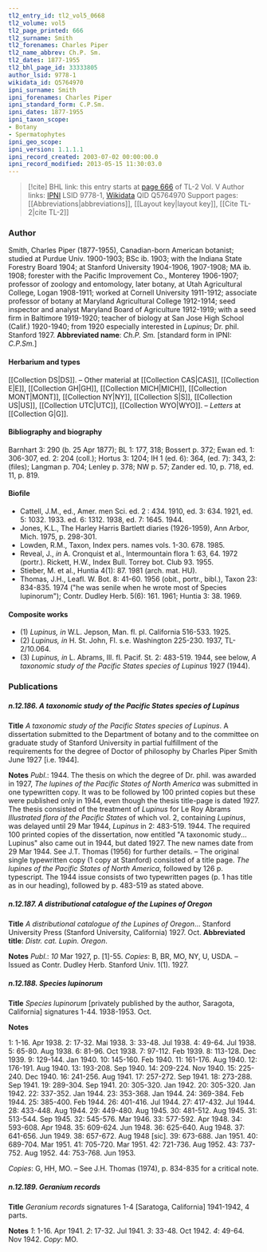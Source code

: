 ```yaml
---
tl2_entry_id: tl2_vol5_0668
tl2_volume: vol5
tl2_page_printed: 666
tl2_surname: Smith
tl2_forenames: Charles Piper
tl2_name_abbrev: Ch.P. Sm.
tl2_dates: 1877-1955
tl2_bhl_page_id: 33333805
author_lsid: 9778-1
wikidata_id: Q5764970
ipni_surname: Smith
ipni_forenames: Charles Piper
ipni_standard_form: C.P.Sm.
ipni_dates: 1877-1955
ipni_taxon_scope: 
- Botany
- Spermatophytes
ipni_geo_scope: 
ipni_version: 1.1.1.1
ipni_record_created: 2003-07-02 00:00:00.0
ipni_record_modified: 2013-05-15 11:30:03.0
---
```


> [!cite] BHL link: this entry starts at [page 666](https://www.biodiversitylibrary.org/page/33333805) of TL-2 Vol. V
> Author links: [IPNI](https://www.ipni.org/a/9778-1) LSID 9778-1, [Wikidata](https://www.wikidata.org/wiki/Q5764970) QID Q5764970
> Support pages: [[Abbreviations|abbreviations]], [[Layout key|layout key]], [[Cite TL-2|cite TL-2]]

### Author

Smith, Charles Piper (1877-1955), Canadian-born American botanist; studied at Purdue Univ. 1900-1903; BSc ib. 1903; with the Indiana State Forestry Board 1904; at Stanford University 1904-1906, 1907-1908; MA ib. 1908; forester with the Pacific Improvement Co., Monterey 1906-1907; professor of zoology and entomology, later botany, at Utah Agricultural College, Logan 1908-1911; worked at Cornell University 1911-1912; associate professor of botany at Maryland Agricultural College 1912-1914; seed inspector and analyst Maryland Board of Agriculture 1912-1919; with a seed firm in Baltimore 1919-1920; teacher of biology at San Jose High School (Calif.) 1920-1940; from 1920 especially interested in *Lupinus*; Dr. phil. Stanford 1927. 
**Abbreviated name**: *Ch.P. Sm.* \[standard form in IPNI: *C.P.Sm.*\]

#### Herbarium and types

[[Collection DS|DS]]. – Other material at [[Collection CAS|CAS]], [[Collection E|E]], [[Collection GH|GH]], [[Collection MICH|MICH]], [[Collection MONT|MONT]], [[Collection NY|NY]], [[Collection S|S]], [[Collection US|US]], [[Collection UTC|UTC]], [[Collection WYO|WYO]]. – *Letters* at [[Collection G|G]].

#### Bibliography and biography

Barnhart 3: 290 (b. 25 Apr 1877); BL 1: 177, 318; Bossert p. 372; Ewan ed. 1: 306-307, ed. 2: 204 (coll.); Hortus 3: 1204; IH 1 (ed. 6): 364, (ed. 7): 343, 2: (files); Langman p. 704; Lenley p. 378; NW p. 57; Zander ed. 10, p. 718, ed. 11, p. 819.

#### Biofile

- Cattell, J.M., ed., Amer. men Sci. ed. 2 : 434. 1910, ed. 3: 634. 1921, ed. 5: 1032. 1933. ed. 6: 1312. 1938, ed. 7: 1645. 1944.
- Jones, K.L., The Harley Harris Bartlett diaries (1926-1959), Ann Arbor, Mich. 1975, p. 298-301.
- Lowden, R.M., Taxon, Index pers. names vols. 1-30. 678. 1985.
- Reveal, J., *in* A. Cronquist et al., Intermountain flora 1: 63, 64. 1972 (portr.). Rickett, H.W., Index Bull. Torrey bot. Club 93. 1955.
- Stieber, M. et al., Huntia 4(1): 87. 1981 (arch. mat. HU).
- Thomas, J.H., Leafl. W. Bot. 8: 41-60. 1956 (obit., portr., bibl.), Taxon 23: 834-835. 1974 ("he was senile when he wrote most of Species lupinorum"); Contr. Dudley Herb. 5(6): 161. 1961; Huntia 3: 38. 1969.

#### Composite works

- (1) *Lupinus, in* W.L. Jepson, Man. fl. pl. California 516-533. 1925.
- (2) *Lupinus, in* H. St. John, Fl. s.e. Washington 225-230. 1937, TL-2/10.064.
- (3) *Lupinus, in* L. Abrams, Ill. fl. Pacif. St. 2: 483-519. 1944, see below, *A taxonomic study of the Pacific States species of Lupinus* 1927 (1944).

### Publications

##### n.12.186. A taxonomic study of the Pacific States species of Lupinus

**Title**
*A taxonomic study of the Pacific States species of Lupinus*. A dissertation submitted to the Department of botany and to the committee on graduate study of Stanford University in partial fulfillment of the requirements for the degree of Doctor of philosophy by Charles Piper Smith June 1927 \[i.e. 1944\].

**Notes**
*Publ*.: 1944. The thesis on which the degree of Dr. phil. was awarded in 1927, *The lupines of the Pacific States of North America* was submitted in one typewritten copy. It was to be followed by 100 printed copies but these were published only in 1944, even though the thesis title-page is dated 1927. The thesis consisted of the treatment of *Lupinus* for Le Roy Abrams *Illustrated flora of the Pacific States* of which vol. 2, containing *Lupinus*, was delayed until 29 Mar 1944, *Lupinus* in 2: 483-519. 1944. The required 100 printed copies of the dissertation, now entitled "A taxonomic study... Lupinus" also came out in 1944, but dated 1927. The new names date from 29 Mar 1944. See J.T. Thomas (1956) for further details. – The original single typewritten copy (1 copy at Stanford) consisted of a title page. *The lupines of the Pacific States of North America*, followed by 126 p. typescript. The 1944 issue consists of two typewritten pages (p. 1 has title as in our heading), followed by p. 483-519 as stated above.

##### n.12.187. A distributional catalogue of the Lupines of Oregon

**Title**
*A distributional catalogue of the Lupines of Oregon*... Stanford University Press (Stanford University, California) 1927. Oct.
**Abbreviated title**: *Distr. cat. Lupin. Oregon*.

**Notes**
*Publ*.: *10* Mar 1927, p. \[1\]-55. *Copies*: B, BR, MO, NY, U, USDA. – Issued as Contr. Dudley Herb. Stanford Univ. 1(1). 1927.

##### n.12.188. Species lupinorum

**Title**
*Species lupinorum* \[privately published by the author, Saragota, California\] signatures 1-44. 1938-1953. Oct.

**Notes**

1: 1-16. Apr 1938.
2: 17-32. Mai 1938.
3: 33-48. Jul 1938.
4: 49-64. Jul 1938.
5: 65-80. Aug 1938.
6: 81-96. Oct 1938.
7: 97-112. Feb 1939.
8: 113-128. Dec 1939.
9: 129-144. Jan 1940.
10: 145-160. Feb 1940.
11: 161-176. Aug 1940.
12: 176-191. Aug 1940.
13: 193-208. Sep 1940.
14: 209-224. Nov 1940.
15: 225-240. Dec 1940.
16: 241-256. Aug 1941.
17: 257-272. Sep 1941.
18: 273-288. Sep 1941.
19: 289-304. Sep 1941.
20: 305-320. Jan 1942.
20: 305-320. Jan 1942.
22: 337-352. Jan 1944.
23: 353-368. Jan 1944.
24: 369-384. Feb 1944.
25: 385-400. Feb 1944.
26: 401-416. Jul 1944.
27: 417-432. Jul 1944.
28: 433-448. Aug 1944.
29: 449-480. Aug 1945.
30: 481-512. Aug 1945.
31: 513-544. Sep 1945.
32: 545-576. Mar 1946.
33: 577-592. Apr 1948.
34: 593-608. Apr 1948.
35: 609-624. Jun 1948.
36: 625-640. Aug 1948.
37: 641-656. Jun 1949.
38: 657-672. Aug 1948 \[sic\].
39: 673-688. Jan 1951.
40: 689-704. Mar 1951.
41: 705-720. Mar 1951.
42: 721-736. Aug 1952.
43: 737-752. Aug 1952.
44: 753-768. Jun 1953.

*Copies*: G, HH, MO. – See J.H. Thomas (1974), p. 834-835 for a critical note.

##### n.12.189. Geranium records

**Title**
*Geranium records* signatures 1-4 \[Saratoga, California\] 1941-1942, 4 parts.

**Notes**
*1*: 1-16. Apr 1941.
*2*: 17-32. Jul 1941.
*3*: 33-48. Oct 1942.
*4*: 49-64. Nov 1942.
*Copy*: MO.

